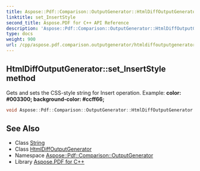```yaml
---
title: Aspose::Pdf::Comparison::OutputGenerator::HtmlDiffOutputGenerator::set_InsertStyle method
linktitle: set_InsertStyle
second_title: Aspose.PDF for C++ API Reference
description: 'Aspose::Pdf::Comparison::OutputGenerator::HtmlDiffOutputGenerator::set_InsertStyle method. Gets and sets the CSS-style string for Insert operation. Example: color: &#35;003300; background-color: &#35;ccff66; in C++.'
type: docs
weight: 900
url: /cpp/aspose.pdf.comparison.outputgenerator/htmldiffoutputgenerator/set_insertstyle/
---
```

## HtmlDiffOutputGenerator::set_InsertStyle method


Gets and sets the CSS-style string for Insert operation. Example: **color: &#35;003300; background-color: &#35;ccff66;**

```cpp
void Aspose::Pdf::Comparison::OutputGenerator::HtmlDiffOutputGenerator::set_InsertStyle(System::String value)
```

## See Also

* Class [String](../../../system/string/)
* Class [HtmlDiffOutputGenerator](../)
* Namespace [Aspose::Pdf::Comparison::OutputGenerator](../../)
* Library [Aspose.PDF for C++](../../../)
